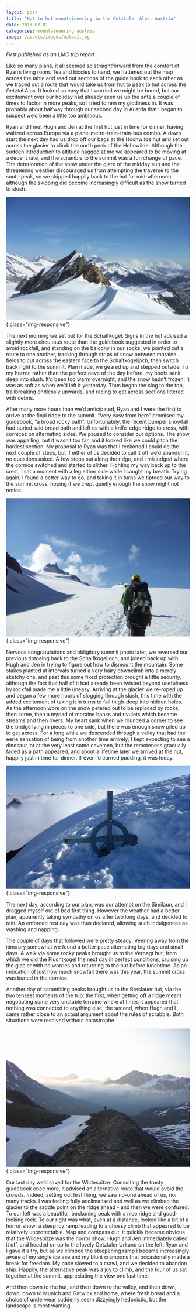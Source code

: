```yaml
---
layout: post
title: "Hut to hut mountaineering in the Oetztaler Alps, Austria"
date: 2013-07-01
categories: mountaineering austria
image: /assets/images/oalps1.jpg
---
```


*First published as an LMC trip report*

Like so many plans, it all seemed so straightforward from the comfort of Ryan’s living room. Tea and biccies to hand, we flattened out the map across the table and read out sections of the guide book to each other as we traced out a route that would take us from hut to peak to hut across the Oetztal Alps. It looked so easy that I worried we might be bored, but our excitement over our holiday had already seen us up the ante a couple of times to factor in more peaks, so I tried to rein my giddiness in. It was probably about halfway through our second day in Austria that I began to suspect we’d been a little too ambitious.

Ryan and I met Hugh and Jen at the first hut just in time for dinner, having waltzed across Europe via a plane-metro-train-train-bus combo. A dawn start the next day had us drop off our bags at the Hochwilde hut and set out across the glacier to climb the north peak of the Hohewilde. Although the sudden introduction to altitude nagged at me we appeared to be moving at a decent rate, and the scramble to the summit was a fun change of pace. The deterioration of the snow under the glare of the midday sun and the threatening weather discouraged us from attempting the traverse to the south peak, so we skipped happily back to the hut for mid-afternoon, although the skipping did become increasingly difficult as the snow turned to slush.

![The Oetztaler Alps](/assets/images/oalps2.jpg){:class="img-responsive"}

The next morning we set out for the Schalfkogel. Signs in the hut advised a slightly more circuitous route than the guidebook suggested in order to avoid rockfall, and standing on the balcony in our socks, we pointed out a route to one another, tracking through strips of snow between moraine fields to cut across the eastern face to the Schalfkogeljoch, then switch back right to the summit. Plan made, we geared up and stepped outside. To my horror, rather than the perfect neve of the day before, my boots sank deep into slush. It’d been too warm overnight, and the snow hadn’t frozen; it was as soft as when we’d left it yesterday. Thus began the slog to the top, trailbreaking endlessly upwards, and racing to get across sections littered with debris. 

After many more hours than we’d anticipated, Ryan and I were the first to arrive at the final ridge to the summit. “Very easy from here” promised my guidebook, “a broad rocky path”. Unfortunately, the recent bumper snowfall had buried said broad path and left us with a knife-edge ridge to cross, with cornices on alternating sides. We paused to consider our options. The snow was appalling, but it wasn’t too far, and it looked like we could pitch the hardest section. My proposal to Ryan was that I reckoned I could do the next couple of steps, but if either of us decided to call it off we’d abandon it, no questions asked. A few steps out along the ridge, and I misjudged where the cornice switched and started to slither. Fighting my way back up to the crest, I sat a moment with a leg either side while I caught my breath. Trying again, I found a better way to go, and taking it in turns we tiptoed our way to the summit cross, hoping if we crept quietly enough the snow might not notice.

![The Oetztaler Alps](/assets/images/oalps3.jpg){:class="img-responsive"}

Nervous congratulations and obligitory summit photo later, we reversed our previous tiptoeing back to the Schalfkogeljoch, and joined back up with Hugh and Jen in trying to figure out how to dismount the mountain. Some stakes planted at intervals turned a very hairy downclimb into a merely sketchy one, and past this some fixed protection brought a little security, although the fact that half of it had already been twisted beyond usefulness by rockfall made me a little uneasy. Arriving at the glacier we re-roped up and began a few more hours of slogging through slush, this time with the added excitement of taking it in turns to fall thigh-deep into hidden holes. As the afternoon wore on the snow petered out to be replaced by rocks, then scree, then a myriad of moraine banks and rivulets which became streams and then rivers. My heart sank when we rounded a corner to see the bridge lying in pieces to one side, but there was enough snow piled up to get across. For a long while we descended through a valley that had the eerie sensation of being from another time entirely; I kept expecting to see a dinosaur, or at the very least some cavemen, but the remoteness gradually faded as a path appeared, and about a lifetime later we arrived at the hut, happily just in time for dinner. If ever I’d earned pudding, it was today. 

![The Oetztaler Alps](/assets/images/oalps4.jpg){:class="img-responsive"}

The next day, according to our plan, was our attempt on the Similaun, and I dragged myself out of bed first thing. However the weather had a better plan, apparently taking sympathy on us after two long days, and decided to rain. An enforced rest day was thus declared, allowing such indulgences as washing and napping.

The couple of days that followed were pretty steady. Veering away from the itinerary somewhat we found a better pace alternating big days and small days. A walk via some rocky peaks brought us to the Vernagt hut, from which we did the Fluchtkogel the next day in perfect conditions, cruising up the glacier with no worries and returning to the hut before lunchtime. As an indication of just how much snowfall there was this year, the summit cross was buried in the cornice.

Another day of scrambling peaks brought us to the Breslauer hut, via the two tensest moments of the trip: the first, when getting off a ridge meant negotiating some very unstable terraine where at times it appeared that nothing was connected to anything else; the second, when Hugh and I came rather close to an actual argument about the rules of scrabble. Both situations were resolved without catastrophe.

![The Oetztaler Alps](/assets/images/oalps5.jpg){:class="img-responsive"}

Our last day we’d saved for the Wildespitze. Consulting the trusty guidebook once more, it advised an alternative route that would avoid the crowds. Indeed, setting out first thing, we saw no-one ahead of us, nor many tracks. I was feeling fully acclimatised and well as we climbed the glacier to the saddle point on the ridge ahead - and then we were confused. To our left was a beautiful, beckoning peak with a nice ridge and good-looking rock. To our right was what, even at a distance, looked like a bit of a horror show: a steep icy ramp leading to a chossy climb that appeared to be relatively unprotectable. Map and compass out, it quickly became obvious that the Wildespitze was the horror show. Hugh and Jen immediately called it off, and headed on up to the lovely Oetztaler Urkund on the left. Ryan and I gave it a try, but as we climbed the steepening ramp I became increasingly aware of my single ice axe and my blunt crampons that occasionally made a break for freedom. My pace slowed to a crawl, and we decided to abandon ship. Happily, the alternative peak was a joy to climb, and the four of us sat together at the summit, appreciating the view one last time.

And then down to the hut, and then down to the valley, and then down, down, down to Munich and Gatwick and home, where fresh bread and a choice of underwear suddenly seem dizzyingly hedonistic, but the landscape is most wanting.
